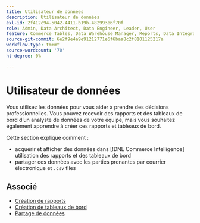 ```yaml
---
title: Utilisateur de données
description: Utilisateur de données
exl-id: 2f412c94-5042-4411-b19b-482993e6f70f
role: Admin, Data Architect, Data Engineer, Leader, User
feature: Commerce Tables, Data Warehouse Manager, Reports, Data Integration
source-git-commit: 6e2f9e4a9e91212771e6f6baa8c2f8101125217a
workflow-type: tm+mt
source-wordcount: '70'
ht-degree: 0%

---
```


# Utilisateur de données

Vous utilisez les données pour vous aider à prendre des décisions professionnelles. Vous pouvez recevoir des rapports et des tableaux de bord d’un analyste de données de votre équipe, mais vous souhaitez également apprendre à créer ces rapports et tableaux de bord.

Cette section explique comment :
* acquérir et afficher des données dans [!DNL Commerce Intelligence] utilisation des rapports et des tableaux de bord
* partager ces données avec les parties prenantes par courrier électronique et `.csv` files

## Associé

* [Création de rapports](../mbi/data-user/reports/rpt-fundamentals.md)
* [Création de tableaux de bord](../mbi/data-user/dashboards/ess-dashboards.md)
* [Partage de données](../mbi/data-user/export-data/share-data.md)
